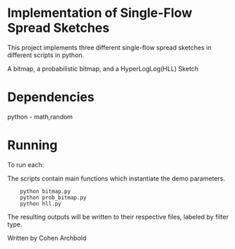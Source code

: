 # Implementation of Single-Flow Spread Sketches
This project implements three different single-flow spread sketches in different scripts in python.

A bitmap, a probabilistic bitmap, and a HyperLogLog(HLL) Sketch

# Dependencies

python - math,random

# Running
To run each:

The scripts contain main functions which instantiate the demo parameters.

```
    python bitmap.py
    python prob_bitmap.py
    python hll.py
```
The resulting outputs will be written to their respective files, labeled by filter type.

Written by Cohen Archbold
